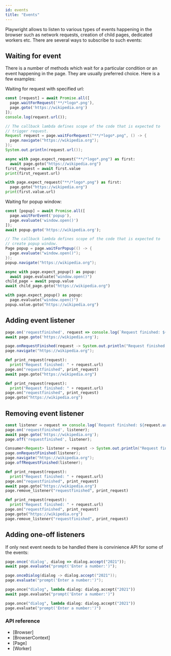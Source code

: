 ```yaml
---
id: events
title: "Events"
---
```


Playwright allows to listen to various types of events happening in the browser such
as network requests, creation of child pages, dedicated workers etc. There are several
ways to subscribe to such events:

<!-- TOC -->

## Waiting for event

There is a number of methods which wait for a particular condition or an event happening
in the page. They are usually preferred choice. Here is a few examples:

Waiting for request with specified url:

```js
const [request] = await Promise.all([
  page.waitForRequest('**/*logo*.png'),
  page.goto('https://wikipedia.org')
]);
console.log(request.url());
```

```java
// The callback lambda defines scope of the code that is expected to
// trigger request.
Request request = page.waitForRequest("**/*logo*.png", () -> {
  page.navigate("https://wikipedia.org");
});
System.out.println(request.url());
```

```python async
async with page.expect_request("**/*logo*.png") as first:
  await page.goto("https://wikipedia.org")
first_request = await first.value
print(first_request.url)
```

```python sync
with page.expect_request("**/*logo*.png") as first:
  page.goto("https://wikipedia.org")
print(first.value.url)
```

Waiting for popup window:

```js
const [popup] = await Promise.all([
  page.waitForEvent('popup'),
  page.evaluate('window.open()')
]);
await popup.goto('https://wikipedia.org');
```

```java
// The callback lambda defines scope of the code that is expected to
// create popup window.
Page popup = page.waitForPopup(() -> {
  page.evaluate("window.open()");
});
popup.navigate("https://wikipedia.org");
```

```python async
async with page.expect_popup() as popup:
  await page.evaluate("window.open()")
child_page = await popup.value
await child_page.goto("https://wikipedia.org")
```

```python sync
with page.expect_popup() as popup:
  page.evaluate("window.open()")
popup.value.goto("https://wikipedia.org")
```

## Adding event listener

```js
page.on('requestfinished', request => console.log(`Request finished: ${request.url()}`));
await page.goto('https://wikipedia.org');
```

```java
page.onRequestFinished(request -> System.out.println("Request finished: " + request.url()));
page.navigate("https://wikipedia.org");
```

```python async
def print_request(request):
  print("Request finished: " + request.url)
page.on("requestfinished", print_request)
await page.goto("https://wikipedia.org")
```

```python sync
def print_request(request):
  print("Request finished: " + request.url)
page.on("requestfinished", print_request)
page.goto("https://wikipedia.org")
```

## Removing event listener

```js
const listener = request => console.log(`Request finished: ${request.url()}`)
page.on('requestfinished', listener);
await page.goto('https://wikipedia.org');
page.off('requestfinished', listener);
```

```java
Consumer<Request> listener = request -> System.out.println("Request finished: " + request.url());
page.onRequestFinished(listener);
page.navigate("https://wikipedia.org");
page.offRequestFinished(listener);
```

```python async
def print_request(request):
  print("Request finished: " + request.url)
page.on("requestfinished", print_request)
await page.goto("https://wikipedia.org")
page.remove_listener("requestfinished", print_request)
```

```python sync
def print_request(request):
  print("Request finished: " + request.url)
page.on("requestfinished", print_request)
page.goto("https://wikipedia.org")
page.remove_listener("requestfinished", print_request)
```

## Adding one-off listeners

If only next event needs to be handled there is convinience API for some of the events:

```js
page.once('dialog', dialog => dialog.accept("2021"));
await page.evaluate("prompt('Enter a number:')");
```

```java
page.onceDialog(dialog -> dialog.accept("2021"));
page.evaluate("prompt('Enter a number:')");
```

```python async
page.once("dialog", lambda dialog: dialog.accept("2021"))
await page.evaluate("prompt('Enter a number:')")
```

```python sync
page.once("dialog", lambda dialog: dialog.accept("2021"))
page.evaluate("prompt('Enter a number:')")
```

### API reference

- [Browser]
- [BrowserContext]
- [Page]
- [Worker]
